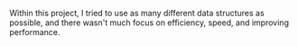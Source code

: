 Within this project, I tried to use as many different data structures as possible, 
and there wasn't much focus on efficiency, speed, and improving performance.

